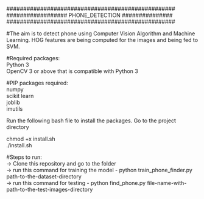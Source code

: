 ##################################################  
################## PHONE_DETECTION ###############  
##################################################  

#The aim is to detect phone using Computer Vision Algorithm and Machine Learning. HOG features are being computed for the images and being fed to SVM.  
  
#Required packages:  
Python 3  
OpenCV 3 or above that is compatible with Python 3  
  
#PIP packages required:  
numpy  
scikit learn  
joblib  
imutils  
  
Run the following bash file to install the packages. Go to the project directory  
  
chmod +x install.sh  
./install.sh  

#Steps to run:  
	-> Clone this repository and go to the folder  
	-> run this command for training the model - python train_phone_finder.py path-to-the-dataset-directory  
	-> run this command for testing - python find_phone.py file-name-with-path-to-the-test-images-directory  
	
